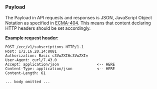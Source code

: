 ### Payload

The Payload in API requests and responses is JSON, JavaScript Object Notation as specified in [ECMA-404](http://www.ecma-international.org/publications/files/ECMA-ST/ECMA-404.pdf). This means that content declaring HTTP headers should be set accordingly.

__Example request header:__
```
POST /ecc/v1/subscriptions HTTP/1.1
Host: 172.16.20.14:8081
Authorization: Basic c3VwZXI6c3VwZXI=
User-Agent: curl/7.43.0
Accept: application/json                 <-- HERE
Content-Type: application/json           <-- HERE
Content-Length: 61

... body omitted ...

```
